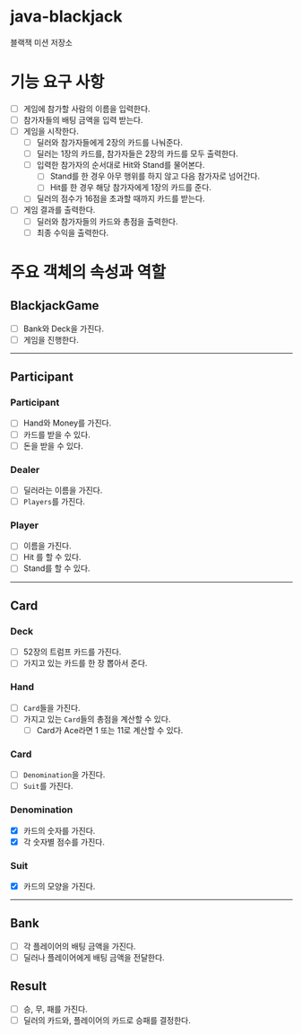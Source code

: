# java-blackjack
블랙잭 미션 저장소

# 기능 요구 사항
- [ ] 게임에 참가할 사람의 이름을 입력한다.
- [ ] 참가자들의 배팅 금액을 입력 받는다.
- [ ] 게임을 시작한다.
  - [ ] 딜러와 참가자들에게 2장의 카드를 나눠준다.
  - [ ] 딜러는 1장의 카드를, 참가자들은 2장의 카드를 모두 출력한다.
  - [ ] 입력한 참가자의 순서대로 Hit와 Stand를 물어본다.
    - [ ] Stand를 한 경우 아무 행위를 하지 않고 다음 참가자로 넘어간다.
    - [ ] Hit를 한 경우 해당 참가자에게 1장의 카드를 준다.
  - [ ] 딜러의 점수가 16점을 초과할 때까지 카드를 받는다.
- [ ] 게임 결과를 출력한다.
  - [ ] 딜러와 참가자들의 카드와 총점을 출력한다.
  - [ ] 최종 수익을 출력한다.

# 주요 객체의 속성과 역할
## BlackjackGame
- [ ] Bank와 Deck을 가진다.
- [ ] 게임을 진행한다.
---
## Participant
### Participant
- [ ] Hand와 Money를 가진다.
- [ ] 카드를 받을 수 있다.
- [ ] 돈을 받을 수 있다.

### Dealer
- [ ] 딜러라는 이름을 가진다.
- [ ] `Players`를 가진다.

### Player
- [ ] 이름을 가진다.
- [ ] Hit 를 할 수 있다.
- [ ] Stand를 할 수 있다.
---
## Card
### Deck
- [ ] 52장의 트럼프 카드를 가진다.
- [ ] 가지고 있는 카드를 한 장 뽑아서 준다.

### Hand
- [ ] `Card`들을 가진다.
- [ ] 가지고 있는 `Card`들의 총점을 계산할 수 있다.
  - [ ] Card가 Ace라면 1 또는 11로 계산할 수 있다.

### Card
- [ ] `Denomination`을 가진다.
- [ ] `Suit`를 가진다.

### Denomination
- [x] 카드의 숫자를 가진다.
- [x] 각 숫자별 점수를 가진다.

### Suit
- [x] 카드의 모양을 가진다.
---
## Bank
- [ ] 각 플레이어의 배팅 금액을 가진다.
- [ ] 딜러나 플레이어에게 배팅 금액을 전달한다.

## Result
- [ ] 승, 무, 패를 가진다.
- [ ] 딜러의 카드와, 플레이어의 카드로 승패를 결정한다.
